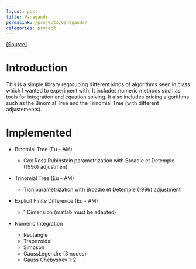 ```yaml
---
layout: post
title: Vanagandr
permalink: /projects/vanagandr/
categories: project
---
```


[[Source]][1]

# Introduction

This is a simple library regrouping different kinds of algorithms seen in class which I wanted to experiment with. It includes numeric methods such as tools for integration and equation solving. It also includes pricing algorithms such as the Binomial Tree and the Trinomial Tree (with different adjustements).

# Implemented

* Binomial Tree (Eu - AM)
  * Cox Ross Rubinstein parametrization with Broadie et Detemple (1996) adjustment
  
* Trinomial Tree (Eu - AM)
  * Tian parametrization with Broadie et Detemple (1996) adjustment
  
* Explicit Finite Difference (Eu - AM)
  * 1 Dimension (matlab must be adapted)

* Numeric Integration
  * Rectangle
  * Trapezoidal
  * Simpson
  * GaussLegendre (3 nodes)
  * Gauss Chebyshev 1-2
  
  
  
[1]: https://github.com/Delaunay/vanagandr
